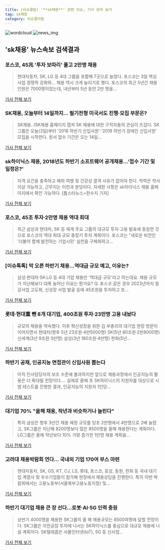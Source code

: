 ```yaml
---
title: (이슈클립) '**sk채용**' 관련 이슈, 기사 모아 보기
tag: sk채용
category: 이슈클리핑
---
```

![wordcloud](https://s3.ap-northeast-2.amazonaws.com/lyrics101-wordcloud/2018-09-03-1535979263.png)
![news_img](https://user-images.githubusercontent.com/42597476/44507050-1206f400-a6e4-11e8-8d98-7ffbfebb353f.png)
## **'**sk채용**'** 뉴스속보 검색결과
### 포스코, 45兆 '투자 보따리' 풀고 2만명 채용

>현대자동차, SK, LG 등 4대 그룹을 포함해 7곳으로 늘었다. 포스코는 3일 핵심 사업 경쟁력 강화와... 채용 역시 크게 늘리기로 했다. 포스코의 최근 5년간 채용 인원은 7000명이었는데, 내년부터 5년 동안 2만 명을...

<a href="http://news.hankyung.com/article/2018090362281" target="_blank">기사 전체 보기</a>

### SK채용, 오늘부터 14일까지… 필기전형 미국서도 진행·모집 부문은?

>SK채용. /SK채용 홈페이지 캡처  SK 채용에 대한 구직자들의 관심이 뜨겁다.   SK그룹은 오늘(3일)부터 '2018 하반기 신입사원'·'2018 하반기 장애인 신입사원' 모집을 시작한다.   원서 접수 기간은 오는 14일...

<a href="http://www.kyeongin.com/main/view.php?key=20180903002002473" target="_blank">기사 전체 보기</a>

### sk하이닉스 채용, 2018년도 하반기 소프트웨어 공개채용…'접수 기간 및 일정은?'

>자격 요건을 충족하고 해외 여행 및 건강상 결격 사유가 없어야 한다. 학력은 학사 이상 가능하고, 근무지는 이천과 분당이다. 자세한 사항은 sk하이닉스 채용 홈페이지에서 확인 가능하다. [톱스타뉴스=한수지 기자]

<a href="http://www.topstarnews.net/news/articleView.html?idxno=476075" target="_blank">기사 전체 보기</a>

### 포스코, 45조 투자·2만명 채용 역대 최대

>최근 삼성과 현대차, SK 등 재계 주요 그룹의 대규모 투자·고용 발표에 동참한 것으로 포스코의 역대 최대 규모 중장기 투자 계획이다. 포스코는 "새로운 비전인 '더불어 함께 발전하는 기업시민' 실천을 구체화하고...

<a href="http://news.mk.co.kr/newsRead.php?year=2018&no=555089" target="_blank">기사 전체 보기</a>

### [이슈톡톡] 막 오른 하반기 채용…역대급 규모 예고, 이유는?

>삼성·현대차·SK·LG 등 4대 기업 채용만 '역대급 규모'라고 하는데요. 채용 규모가 지난해보다 대폭 늘어난 이유는 뭔가요? Q. 포스코 같은 경우 2023년까지 철강사업 고도화, 신성장 사업 발굴 등에 45조원을 투자하고 또...

<a href="http://sbscnbc.sbs.co.kr/read.jsp?pmArticleId=10000913702" target="_blank">기사 전체 보기</a>

### 롯데·현대重 뺀 8개 대기업, 400조원 투자·23만명 고용 내놨다

>규모의 채용을 약속했다. 이후 혁신성장을 위한 김 부총리의 대기업 현장 방문이 이어지면서 현대차(향후 5년 23조원·4만5000명) SK(5년 80조원·2만8000명) 신세계(3년 9조원·3만명) 삼성(3년 180조원·4만명) 한화(5년...

<a href="http://news1.kr/articles/?3415964" target="_blank">기사 전체 보기</a>

### 하반기 공채, 인공지능 면접관이 신입사원 뽑는다

>아직 인사담당자의 보조 수준에 불과하지만 앞으로 채용과정에서 인공지능의 활용은 더 확대될 전망이다.... 실제로 올해 초 SK하이닉스의 지원자를 대상으로 시범 테스트를 진행한 결과, 인공지능의 지원자 1인당...

<a href="http://news.mtn.co.kr/newscenter/news_viewer.mtn?gidx=2018090315473316494" target="_blank">기사 전체 보기</a>

### 대기업 70% "올해 채용, 작년과 비슷하거나 늘린다"

>특히 삼성은 향후 3년간 채용 예정 규모를 당초 2만명에서 4만명으로 2배 늘렸고, SK그룹은 지난해 8200명보다 많은 8500명을 올해 채용한다는 계획이다. LG그룹은 올해 작년보다 10% 가량 증가한 1만명 채용 계획을...

<a href="http://www.incheonilbo.com/news/articleView.html?idxno=903088" target="_blank">기사 전체 보기</a>

### 고려대 채용박람회 연다… 국내외 기업 170여 부스 마련

>현대자동차, SK, GS, KT, CJ, LS, 롯데, 포스코, 효성, 동원, 한화 등 국내 대기업 계열사 및 우수기업들이 참가해 현장에서 채용상담을 진행한다. 특히 이번 박람회에서는 고용노동부(서울북부고용노동지청) 및...

<a href="http://www.newscj.com/news/articleView.html?idxno=551678" target="_blank">기사 전체 보기</a>

### 하반기 대기업 채용 큰 장 선다…로봇·AI·5G 인력 충원

>상반기 4000명을 채용한 SK그룹의 올 해 채용규모는 8500여명에 달할 전망이다. SK그룹은 이천공장 투자에 나서는 SK하이닉스를 중심으로 대규모 채용에 나설 계획이다. SK텔레콤은 사물인터넷(IoT), 5G 등 신사업...

<a href="http://www.segyefn.com/newsView/20180903003594?OutUrl=naver" target="_blank">기사 전체 보기</a>


